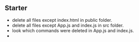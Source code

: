 ## Starter
- delete all files except index.html in public folder.
- delete all files except App.js and index.js in src folder.
- look which commands were deleted in App.js and index.js.
- 
